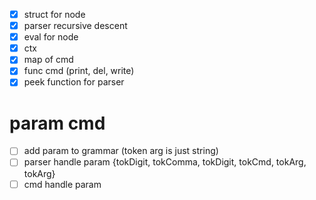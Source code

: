 - [x] struct for node
- [x] parser recursive descent
- [x] eval for node
- [x] ctx
- [x] map of cmd
- [x] func cmd (print, del, write)
- [x] peek function for parser

# param cmd
- [ ] add param to grammar (token arg is just string)
- [ ] parser handle param
        {tokDigit, tokComma, tokDigit, tokCmd, tokArg, tokArg}
- [ ] cmd handle param
